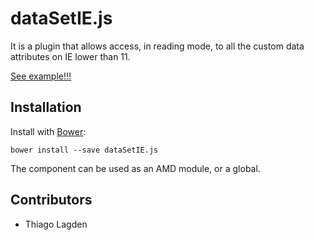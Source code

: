 # dataSetIE.js

It is a plugin that allows access, in reading mode, to all the custom data attributes on IE lower than 11.

[See example!!!](http://lagden.github.io/data-set-IE)

## Installation

Install with [Bower](http://bower.io):

```
bower install --save dataSetIE.js
```

The component can be used as an AMD module, or a global.

## Contributors

- Thiago Lagden

